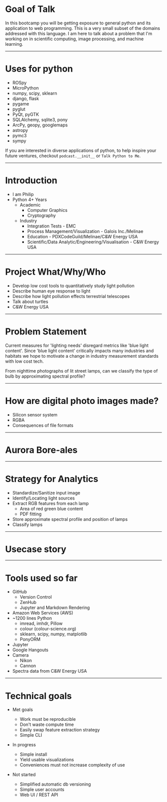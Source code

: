 # Goal of Talk
In this bootcamp you will be getting exposure to general python and its application to web programming. This is a very small subset of the domains addressed with this language. I am here to talk about a problem that I'm working on in scientific computing, image processing, and machine learning.

---

# Uses for python
- ROSpy
- MicroPython
- numpy, scipy, sklearn
- django, flask
- pygame
- pyglut
- PyQt, pyGTK
- SQLAlchemy, sqlite3, pony
- ArcPy, geopy, googlemaps
- astropy
- pymc3
- sympy

If you are interested in diverse applications of python, to help inspire your future ventures, checkout `podcast.__init__` or `Talk Python to Me`.

---

# Introduction
- I am Philip
- Python 4+ Years
  - Academic
    - Computer Graphics
    - Cryptography
  - Industry
    - Integration Tests - EMC
    - Process Management/Visualization - Galois Inc./Melinae
    - Education - PDXCodeGuild/Melinae/C&W Energy USA
    - Scientific/Data Analytic/Engineering/Visualisation - C&W Energy USA

---

# Project What/Why/Who
- Develop low cost tools to quantitatively study light pollution
- Describe human eye response to light
- Describe how light pollution effects terrestrial telescopes
- Talk about turtles
- C&W Energy USA

---

# Problem Statement
Current measures for 'lighting needs' disregard metrics like 'blue light content'. Since 'blue light content' critically impacts many industries and habitats we hope to motivate a change in industry measurement standards with low cost tech.

From nighttime photographs of lit street lamps, can we classify the type of bulb by approximating spectral profile?

---

# How are digital photo images made?
- Silicon sensor system
- RGBA
- Consequences of file formats

---

# Aurora Bore-ales

---

# Strategy for Analytics
- Standardize/Sanitize input image
- Identify/Locating light sources
- Extract RGB features from each lamp
  - Area of red green blue content
  - PDF fitting
- Store approximate spectral profile and position of lamps
- Classify lamps

---

# Usecase story

---

# Tools used so far
- GitHub
  - Version Control
  - ZenHub
  - Jupyter and Markdown Rendering
- Amazon Web Services (AWS)
- ~1200 lines Python
  - imread, imhdr, Pillow
  - colour (colour-science.org)
  - sklearn, scipy, numpy, matplotlib
  - PonyORM
- Jupyter
- Google Hangouts
- Camera
  - Nikon
  - Cannon
- Spectra data from C&W Energy USA

---

# Technical goals
- Met goals
  - Work must be reproducible
  - Don't waste compute time
  - Easily swap feature extraction strategy
  - Simple CLI

- In progress
  - Simple install
  - Yield usable visualizations
  - Conveniences must not increase complexity of use

- Not started
  - Simplified automatic db versioning
  - Simple user accounts
  - Web UI / REST API
